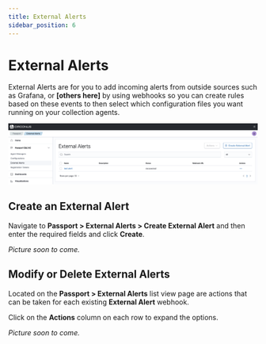 ```yaml
---
title: External Alerts
sidebar_position: 6
---
```


# External Alerts

External Alerts are for you to add incoming alerts from outside sources such as Grafana, or **[others here]** by using webhooks so you can create rules based on these events to then select which configuration files you want running on your collection agents.

![External Alerts List View](./img/external-alerts-list-view.png)

## Create an External Alert

Navigate to **Passport > External Alerts > Create External Alert** and then enter the required fields and click **Create**.

<!--Need pics when we get the page done
![External Alert Create Page]()
-->
_Picture soon to come._

## Modify or Delete External Alerts

Located on the **Passport > External Alerts** list view page are actions that can be taken for each existing **External Alert** webhook.

Click on the **Actions** column on each row to expand the options.

<!--Need pics showing all actions when we get the page done
![External Alert Edit Page]()
-->
_Picture soon to come._